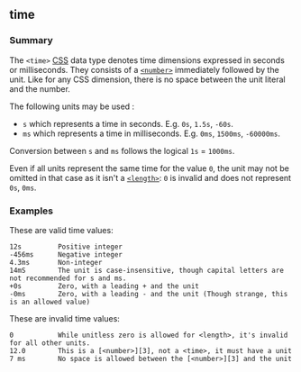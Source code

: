 ## time

### Summary

The `<time>` [CSS][0] data type denotes time dimensions expressed in seconds or milliseconds. They consists of a [`<number>`][1] immediately followed by the unit. Like for any CSS dimension, there is no space between the unit literal and the number.

The following units may be used :

* `s` which represents a time in seconds. E.g. `0s`, `1.5s`, `-60s`.
* `ms` which represents a time in milliseconds. E.g. `0ms`, `1500ms`, `-60000ms`.

Conversion between `s` and `ms` follows the logical `1s` = `1000ms`.

Even if all units represent the same time for the value `0`, the unit may not be omitted in that case as it isn't a [`<length>`][2]: `0` is invalid and does not represent `0s`, `0ms`.

### Examples

These are valid time values:

    12s         Positive integer
    -456ms      Negative integer
    4.3ms       Non-integer
    14mS        The unit is case-insensitive, though capital letters are not recommended for s and ms.
    +0s         Zero, with a leading + and the unit
    -0ms        Zero, with a leading - and the unit (Though strange, this is an allowed value)
    

These are invalid time values:

    0           While unitless zero is allowed for <length>, it's invalid for all other units.
    12.0        This is a [<number>][3], not a <time>, it must have a unit
    7 ms        No space is allowed between the [<number>][3] and the unit
    



[0]: https://developer.mozilla.org/en/docs/Web/CSS "CSS"
[1]: https://developer.mozilla.org/en/docs/Web/CSS/number
[2]: https://developer.mozilla.org/en/docs/Web/CSS/length
[3]: https://developer.mozilla.org/en/docs/Web/CSS/number "number"